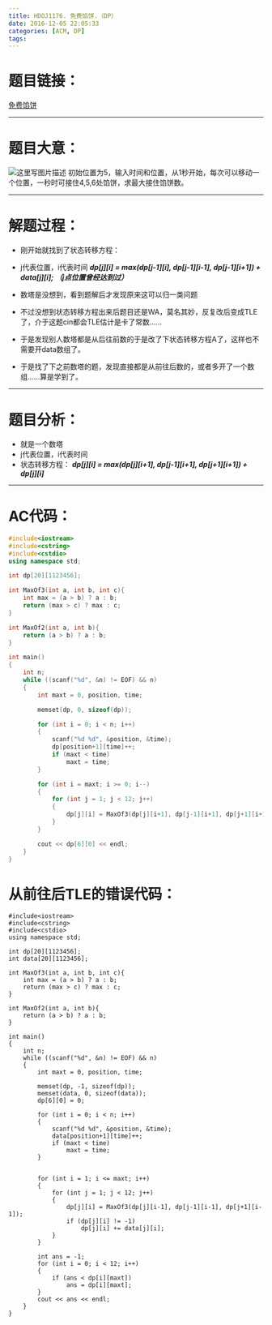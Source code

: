 ```yaml
---
title: HDOJ1176. 免费馅饼.（DP）
date: 2016-12-05 22:05:33
categories: [ACM, DP]
tags:
---
```

# 题目链接：
[免费馅饼](http://acm.hdu.edu.cn/showproblem.php?pid=1176)


----------
# 题目大意：
![这里写图片描述](http://acm.sdut.edu.cn/image/1366.jpg)
初始位置为5，输入时间和位置，从1秒开始，每次可以移动一个位置，一秒时可接住4,5,6处馅饼，求最大接住馅饼数。


----------
# 解题过程：

 - 刚开始就找到了状态转移方程：
 - j代表位置，i代表时间
  ***dp[j][i] = max(dp[j-1][i], dp[j-1][i-1], dp[j-1][i+1]) + data[j][i]; （j点位置曾经达到过）***
  
 - 数塔是没想到，看到题解后才发现原来这可以归一类问题
 - 不过没想到状态转移方程出来后题目还是WA，莫名其妙，反复改后变成TLE了，介于这题cin都会TLE估计是卡了常数……
 - 于是发现别人数塔都是从后往前数的于是改了下状态转移方程A了，这样也不需要开data数组了。
 - 于是找了下之前数塔的题，发现直接都是从前往后数的，或者多开了一个数组……算是学到了。


----------
# 题目分析：

 - 就是一个数塔
 -  j代表位置，i代表时间
 - 状态转移方程：
  ***dp[j][i] = max(dp[j][i+1], dp[j-1][i+1], dp[j+1][i+1]) + dp[j][i]***


----------
# AC代码：

```cpp
#include<iostream>
#include<cstring>
#include<cstdio>
using namespace std;

int dp[20][1123456];

int MaxOf3(int a, int b, int c){
    int max = (a > b) ? a : b;
    return (max > c) ? max : c;
}

int MaxOf2(int a, int b){
    return (a > b) ? a : b;
}

int main()
{
    int n;
    while ((scanf("%d", &n) != EOF) && n)
    {
        int maxt = 0, position, time;

        memset(dp, 0, sizeof(dp));

        for (int i = 0; i < n; i++)
        {
            scanf("%d %d", &position, &time);
            dp[position+1][time]++;
            if (maxt < time)
                maxt = time;
        }

        for (int i = maxt; i >= 0; i--)
        {
            for (int j = 1; j < 12; j++)
            {
                dp[j][i] = MaxOf3(dp[j][i+1], dp[j-1][i+1], dp[j+1][i+1]) + dp[j][i];
            }
        }

        cout << dp[6][0] << endl;
    }
}
```

# 从前往后TLE的错误代码：

```
#include<iostream>
#include<cstring>
#include<cstdio>
using namespace std;

int dp[20][1123456];
int data[20][1123456];

int MaxOf3(int a, int b, int c){
    int max = (a > b) ? a : b;
    return (max > c) ? max : c;
}

int MaxOf2(int a, int b){
    return (a > b) ? a : b;
}

int main()
{
    int n;
    while ((scanf("%d", &n) != EOF) && n)
    {
        int maxt = 0, position, time;

        memset(dp, -1, sizeof(dp));
        memset(data, 0, sizeof(data));
        dp[6][0] = 0;

        for (int i = 0; i < n; i++)
        {
            scanf("%d %d", &position, &time);
            data[position+1][time]++;
            if (maxt < time)
                maxt = time;
        }


        for (int i = 1; i <= maxt; i++)
        {
            for (int j = 1; j < 12; j++)
            {
                dp[j][i] = MaxOf3(dp[j][i-1], dp[j-1][i-1], dp[j+1][i-1]);
                if (dp[j][i] != -1)
                    dp[j][i] += data[j][i];
            }
        }

        int ans = -1;
        for (int i = 0; i < 12; i++)
        {
            if (ans < dp[i][maxt])
                ans = dp[i][maxt];
        }
        cout << ans << endl;
    }
}
```